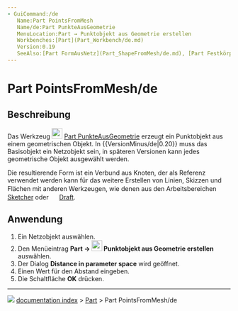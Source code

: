 ```yaml
---
- GuiCommand:/de
   Name:Part PointsFromMesh‎
   Name/de:Part PunkteAusGeometrie
   MenuLocation:Part → Punktobjekt aus Geometrie erstellen
   Workbenches:[Part](Part_Workbench/de.md)
   Version:0.19
   SeeAlso:[Part FormAusNetz](Part_ShapeFromMesh/de.md), [Part FestkörperErstellen](Part_MakeSolid/de.md), [Part FormAufbereiten](Part_RefineShape/de.md)
---
```


# Part PointsFromMesh/de



## Beschreibung

Das Werkzeug <img alt="" src=images/Part_PointsFromMesh.svg  style="width:24px;"> [Part PunkteAusGeometrie](Part_PointsFromMesh/de.md) erzeugt ein Punktobjekt aus einem geometrischen Objekt. In {{VersionMinus/de|0.20}} muss das Basisobjekt ein Netzobjekt sein, in späteren Versionen kann jedes geometrische Objekt ausgewählt werden.

Die resultierende Form ist ein Verbund aus Knoten, der als Referenz verwendet werden kann für das weitere Erstellen von Linien, Skizzen und Flächen mit anderen Werkzeugen, wie denen aus den Arbeitsbereichen <img alt="" src=images/Workbench_Sketcher.svg  style="width:16px;"> [Sketcher](Sketcher_Workbench/de.md) oder <img alt="" src=images/Workbench_Draft.svg  style="width:16px;"> [Draft](Draft_Workbench/de.md).



## Anwendung

1.  Ein Netzobjekt auswählen.
2.  Den Menüeintrag **Part → <img src="images/Part_PointsFromMesh.svg" width=24px> Punktobjekt aus Geometrie erstellen** auswählen.
3.  Der Dialog **Distance in parameter space** wird geöffnet.
4.  Einen Wert für den Abstand eingeben.
5.  Die Schaltfläche **OK** drücken.



---
![](images/Right_arrow.png) [documentation index](../README.md) > [Part](Part_Workbench.md) > Part PointsFromMesh/de
